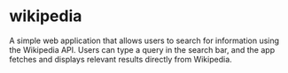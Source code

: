 # wikipedia
A simple web application that allows users to search for information using the Wikipedia API. Users can type a query in the search bar, and the app fetches and displays relevant results directly from Wikipedia.
